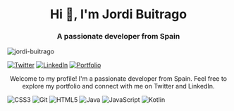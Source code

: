 <h1 align="center">Hi 👋, I'm Jordi Buitrago</h1>
<h3 align="center">A passionate developer from Spain</h3>

<p align="left"> <img src="https://komarev.com/ghpvc/?username=jordi-buitrago&label=Profile%20views&color=0e75b6&style=flat" alt="jordi-buitrago" /> </p>

<p align="left">
  <a href="https://twitter.com/jordi_buitrago" target="_blank"><img src="https://img.shields.io/twitter/follow/jordi_buitrago?logo=twitter&style=for-the-badge" alt="Twitter" /></a>
  <a href="https://linkedin.com/in/jordi-buitrago-martinez" target="_blank"><img src="https://img.shields.io/badge/-LinkedIn-blue?style=flat&logo=linkedin" alt="LinkedIn" /></a>
  <a href="https://jordi-buitrago.github.io/Buitrago-portfolio/" target="_blank"><img src="https://img.shields.io/badge/-Portfolio-3423A6?style=flat&logo=github" alt="Portfolio" /></a>
</p>

<p align="center">Welcome to my profile! I'm a passionate developer from Spain. Feel free to explore my portfolio and connect with me on Twitter and LinkedIn.</p>

<p align="left"> 
  <img src="https://img.shields.io/badge/-CSS3-1572B6?style=flat&logo=css3" alt="CSS3" />
  <img src="https://img.shields.io/badge/-Git-F05032?style=flat&logo=git" alt="Git" />
  <img src="https://img.shields.io/badge/-HTML5-E34F26?style=flat&logo=html5" alt="HTML5" />
  <img src="https://img.shields.io/badge/-Java-007396?style=flat&logo=java" alt="Java" />
  <img src="https://img.shields.io/badge/-JavaScript-F7DF1E?style=flat&logo=javascript" alt="JavaScript" />
  <img src="https://img.shields.io/badge/-Kotlin-0095D5?style=flat&logo=kotlin" alt="Kotlin" />
  <img src="https://img.shields.io/badge/-Laravel-FF2D20?style=flat&logo=laravel

